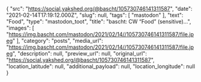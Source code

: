{
  "src": "https://social.yakshed.org/@bascht/105730746141311587",
  "date": "2021-02-14T17:19:12.000Z",
  "slug": null,
  "tags": [
    "mastodon"
  ],
  "text": "Food",
  "type": "mastodon_toot",
  "title": "bascht: CW “Food” (sensitive)…",
  "images": [
    "https://img.bascht.com/mastodon/2021/02/14//105730746141311587/file.jpeg"
  ],
  "category": "posts",
  "media_url": "https://img.bascht.com/mastodon/2021/02/14//105730746141311587/file.jpeg",
  "description": null,
  "preview_url": null,
  "original_url": "https://social.yakshed.org/@bascht/105730746141311587",
  "location_latitude": null,
  "additional_payload": null,
  "location_longitude": null
}